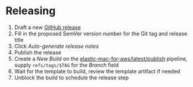 # Releasing

1. Draft a new [GitHub release](https://github.com/buildkite/elastic-mac-for-aws/releases)
1. Fill in the proposed SemVer version number for the Git tag and release title
1. Click *Auto-generate release notes*
1. Publish the release
1. Create a *New Build* on the [elastic-mac-for-aws/latest/publish](https://buildkite.com/buildkite-aws-stack/elastic-mac-for-aws-latest-publish) pipeline, supply `refs/tags/$TAG` for the *Branch* field
1. Wait for the template to build, review the template artifact if needed
1. Unblock the build to schedule the release step